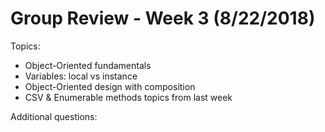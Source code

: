 # Group Review - Week 3 (8/22/2018)

Topics:
* Object-Oriented fundamentals
* Variables: local vs instance
* Object-Oriented design with composition
* CSV & Enumerable methods topics from last week

Additional questions:
